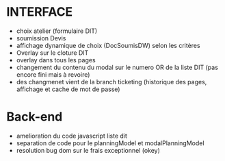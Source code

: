 # INTERFACE

- choix atelier (formulaire DIT)
- soumission Devis
- affichage dynamique de choix (DocSoumisDW) selon les critères
- Overlay sur le cloture DIT
- overlay dans tous les pages
- changement du contenu du modal sur le numero OR de la liste DIT (pas encore fini mais à revoire)
- des changmenet vient de la branch ticketing (historique des pages, affichage et cache de mot de passe)

# Back-end

- amelioration du code javascript liste dit
- separation de code pour le planningModel et modalPlanningModel
- resolution bug dom sur le frais exceptionnel (okey)
